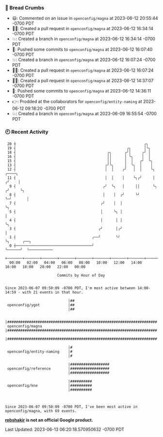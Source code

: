 ### 🍞 Bread Crumbs

 * 😃: Commented on an issue in `openconfig/magna` at 2023-06-12 20:55:44 -0700 PDT
 * ✍🏼: Created a pull request in `openconfig/magna` at 2023-06-12 16:34:14 -0700 PDT
 * 💥: Created a branch in `openconfig/magna` at 2023-06-12 16:34:14 -0700 PDT
 * 🚢: Pushed some commits to `openconfig/magna` at 2023-06-12 16:07:40 -0700 PDT
 * 💥: Created a branch in `openconfig/magna` at 2023-06-12 16:07:24 -0700 PDT
 * ✍🏼: Created a pull request in `openconfig/magna` at 2023-06-12 16:07:24 -0700 PDT
 * ✍🏼: Created a pull request in `openconfig/magna` at 2023-06-12 14:37:07 -0700 PDT
 * 🚢: Pushed some commits to `openconfig/magna` at 2023-06-12 14:36:11 -0700 PDT
 * 👉: Prodded at the collaborators for `openconfig/entity-naming` at 2023-06-12 09:18:20 -0700 PDT
 * 💥: Created a branch in `openconfig/magna` at 2023-06-09 16:55:54 -0700 PDT

### 🕘 Recent Activity
```
 20 ┼                                                           ╭╮
 19 ┤                                                   ╭╮      │╰╮
 18 ┤                                          ╭╮      ╭╯│     ╭╯ │
 16 ┤                                          ││      │ ╰╮    │  │
 15 ┤                                          ││      │  │   ╭╯  ╰╮
 13 ┤                                         ╭╯╰╮     │  ╰╮  │    │
 12 ┤                                         │  │    ╭╯   │  │    ╰╮    ╭────╮
 11 ┤                                         │  │    │    ╰╮╭╯     │   ╭╯    │
  9 ┤                                        ╭╯  ╰╮   │     ││      ╰╮ ╭╯     ╰╮
  8 ┤                                        │    │  ╭╯     ╰╯       ╰─╯       │
  7 ┤                                       ╭╯    │  │                         ╰╮
  5 ┤                                       │     ╰╮ │                          │
  4 ┤                                       │      │ │                          ╰╮
  3 ┤                                      ╭╯      │╭╯                           │
  1 ┤                                   ╭──╯       ╰╯                            ╰╮      ╭──╮
  0 ┼───────────────────────────────────╯                                         ╰──────╯  ╰───────────
    +───────+───────+───────+───────+───────+───────+───────+───────+───────+───────+───────+───────+────
  00:00   02:00   04:00   06:00   08:00   10:00   12:00   14:00   16:00   18:00   20:00   22:00   00:00   

						Commits by Hour of Day


Since 2023-06-07 09:50:09 -0700 PDT, I'm most active between 14:00-14:59 - with 21 events in that hour.

```



```
                             |##
 openconfig/ygot             |##
                             |##

                             |#####################################################################
 openconfig/magna            |#####################################################################
                             |#####################################################################

                             |#
 openconfig/entity-naming    |#
                             |#

                             |##################
 openconfig/reference        |##################
                             |##################

                             |##########
 openconfig/kne              |##########
                             |##########



Since 2023-06-07 09:50:09 -0700 PDT, I've been most active in openconfig/magna, with 69 events.

```
**[robshakir](mailto:robjs@google.com) is not an official Google product.**  


Last Updated: 2023-06-13 06:20:18.570950632 -0700 PDT
